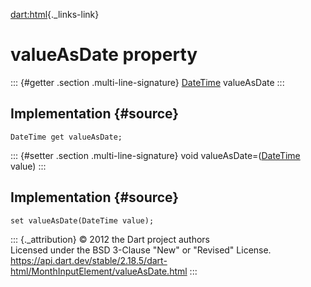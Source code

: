 [dart:html](../../dart-html/dart-html-library){._links-link}

valueAsDate property
====================

::: {#getter .section .multi-line-signature}
[DateTime](../../dart-core/datetime-class) valueAsDate
:::

Implementation {#source}
--------------

``` {.language-dart data-language="dart"}
DateTime get valueAsDate;
```

::: {#setter .section .multi-line-signature}
void valueAsDate=([DateTime](../../dart-core/datetime-class) value)
:::

Implementation {#source}
--------------

``` {.language-dart data-language="dart"}
set valueAsDate(DateTime value);
```

::: {._attribution}
© 2012 the Dart project authors\
Licensed under the BSD 3-Clause \"New\" or \"Revised\" License.\
<https://api.dart.dev/stable/2.18.5/dart-html/MonthInputElement/valueAsDate.html>
:::
